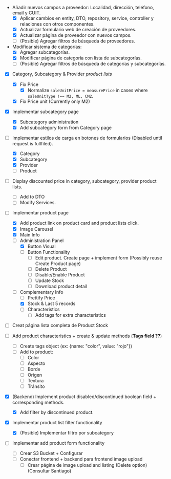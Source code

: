 - Añadir nuevos campos a proveedor: Localidad, dirección, teléfono, email y CUIT.
	- [x] Aplicar cambios en entity, DTO, repository, service, controller y relaciones con otros componentes.
	- [x] Actualizar formulario web de creación de proveedores.
	- [x] Actualizar página de proveedor con nuevos campos.
	- [ ] (Posible) Agregar filtros de búsqueda de proveedores.

- Modificar sistema de categorías:
	- [x] Agregar subcategorías.
	- [x] Modificar página de categoría con lista de subcategorías.
	- [ ] (Posible) Agregar filtros de búsqueda de categorías y subcategorías.

- [x] Category, Subcategory & Provider *product lists*
	- [x] Fix Price
		- [x] Normalize `saleUnitPrice = measurePrice` in cases where `saleUnitType !== M2, ML, CM2`.
	- [x] Fix Price unit (Currently only M2)

- [x] Implementar subcategory page
	- [x] Subcategory administration
	- [x] Add subcategory form from Category page

- [ ] Implementar estilos de carga en botones de formularios (Disabled until request is fullfiled).
	- [x] Category
	- [x] Subcategory
	- [x] Provider
	- [ ] Product

- [ ] Display discounted price in category, subcategory, provider product lists.
	- [ ] Add to DTO
	- [ ] Modify Services.

- [ ] Implementar product page
	- [x] Add product link on product card and product lists click.
	- [x] Image Carousel
	- [x] Main Info
	- [ ] Administration Panel
		- [x] Button Visual
		- [ ] Button Functionality
			- [ ] Edit product. Create page + implement form (Possibly reuse Create Product page)
			- [ ] Delete Product
			- [ ] Disable/Enable Product
			- [ ] Update Stock
			- [ ] Download product detail
	- [ ] Complementary Info
		- [ ] Prettify Price
		- [x] Stock & Last 5 records
		- [ ] Characteristics
			- [ ] Add tags for extra characteristics

- [ ] Creat página lista completa de Product Stock

- [ ] Add product characteristics + create & update methods (**Tags field ??**)
	- [ ] Create tags object (ex: {name: "color", value: "rojo"})
	- [ ] Add to product:
		- [ ] Color
		- [ ] Aspecto
		- [ ] Borde
		- [ ] Origen
		- [ ] Textura
		- [ ] Tránsito

- [x] (Backend) Implement product disabled/discontinued boolean field + corresponding methods.
	- [x] Add filter by discontinued product.

- [x] Implementar product list filter functionality
	- [x] (Posible) Implementar filtro por subcategory

- [ ] Implementar add product form functionality
	- [ ] Crear S3 Bucket + Configurar
	- [ ] Conectar frontend + backend para frontend image upload
		- [ ] Crear página de image upload and listing (Delete option) (Consultar Santiago)